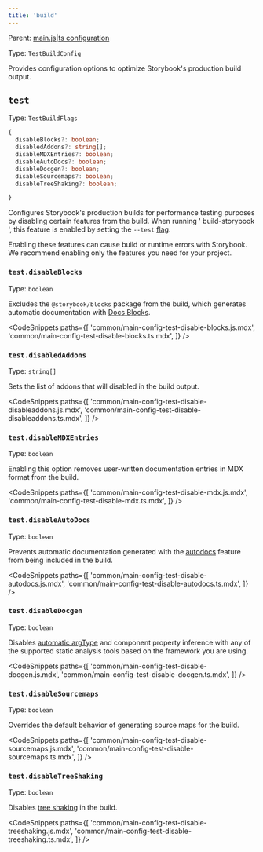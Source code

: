 ```yaml
---
title: 'build'
---
```


Parent: [main.js|ts configuration](./main-config.md)

Type: `TestBuildConfig`

Provides configuration options to optimize Storybook's production build output.

## `test`

Type: `TestBuildFlags`

```ts
{
  disableBlocks?: boolean;
  disabledAddons?: string[];
  disableMDXEntries?: boolean;
  disableAutoDocs?: boolean;
  disableDocgen?: boolean;
  disableSourcemaps?: boolean;
  disableTreeShaking?: boolean;

}
```

Configures Storybook's production builds for performance testing purposes by disabling certain features from the build. When running ' build-storybook ', this feature is enabled by setting the `--test` [flag](./cli-options.md#build).

<Callout variant="info" icon="💡">

Enabling these features can cause build or runtime errors with Storybook. We recommend enabling only the features you need for your project.

</Callout>

### `test.disableBlocks`

Type: `boolean`

Excludes the `@storybook/blocks` package from the build, which generates automatic documentation with [Docs Blocks](../03-writing-docs/doc-blocks.md).

<!-- prettier-ignore-start -->

<CodeSnippets
  paths={[
    'common/main-config-test-disable-blocks.js.mdx',
    'common/main-config-test-disable-blocks.ts.mdx',
  ]}
/>

<!-- prettier-ignore-end -->

### `test.disabledAddons`

Type: `string[]`

Sets the list of addons that will disabled in the build output.

<!-- prettier-ignore-start -->

<CodeSnippets
  paths={[
    'common/main-config-test-disable-disableaddons.js.mdx',
    'common/main-config-test-disable-disableaddons.ts.mdx',
  ]}
/>

<!-- prettier-ignore-end -->

### `test.disableMDXEntries`

Type: `boolean`

Enabling this option removes user-written documentation entries in MDX format from the build.

<!-- prettier-ignore-start -->

<CodeSnippets
  paths={[
    'common/main-config-test-disable-mdx.js.mdx',
    'common/main-config-test-disable-mdx.ts.mdx',
  ]}
/>

<!-- prettier-ignore-end -->

### `test.disableAutoDocs`

Type: `boolean`

Prevents automatic documentation generated with the [autodocs](../03-writing-docs/autodocs.md) feature from being included in the build.

<!-- prettier-ignore-start -->

<CodeSnippets
  paths={[
    'common/main-config-test-disable-autodocs.js.mdx',
    'common/main-config-test-disable-autodocs.ts.mdx',
  ]}
/>

<!-- prettier-ignore-end -->

### `test.disableDocgen`

Type: `boolean`

Disables [automatic argType](./arg-types.md#automatic-argtype-inference) and component property inference with any of the supported static analysis tools based on the framework you are using.

<!-- prettier-ignore-start -->

<CodeSnippets
  paths={[
    'common/main-config-test-disable-docgen.js.mdx',
    'common/main-config-test-disable-docgen.ts.mdx',
  ]}
/>

<!-- prettier-ignore-end -->

### `test.disableSourcemaps`

Type: `boolean`

Overrides the default behavior of generating source maps for the build.

<!-- prettier-ignore-start -->

<CodeSnippets
  paths={[
    'common/main-config-test-disable-sourcemaps.js.mdx',
    'common/main-config-test-disable-sourcemaps.ts.mdx',
  ]}
/>

<!-- prettier-ignore-end -->

### `test.disableTreeShaking`

Type: `boolean`

Disables [tree shaking](https://developer.mozilla.org/en-US/docs/Glossary/Tree_shaking) in the build.

<!-- prettier-ignore-start -->

<CodeSnippets
  paths={[
    'common/main-config-test-disable-treeshaking.js.mdx',
    'common/main-config-test-disable-treeshaking.ts.mdx',
  ]}
/>

<!-- prettier-ignore-end -->
